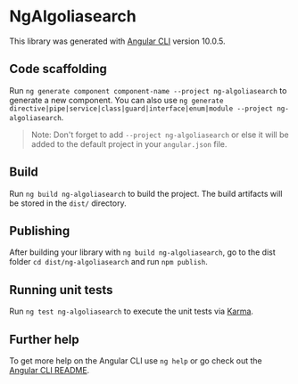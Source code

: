 # NgAlgoliasearch

This library was generated with [Angular CLI](https://github.com/angular/angular-cli) version 10.0.5.

## Code scaffolding

Run `ng generate component component-name --project ng-algoliasearch` to generate a new component. You can also use `ng generate directive|pipe|service|class|guard|interface|enum|module --project ng-algoliasearch`.
> Note: Don't forget to add `--project ng-algoliasearch` or else it will be added to the default project in your `angular.json` file. 

## Build

Run `ng build ng-algoliasearch` to build the project. The build artifacts will be stored in the `dist/` directory.

## Publishing

After building your library with `ng build ng-algoliasearch`, go to the dist folder `cd dist/ng-algoliasearch` and run `npm publish`.

## Running unit tests

Run `ng test ng-algoliasearch` to execute the unit tests via [Karma](https://karma-runner.github.io).

## Further help

To get more help on the Angular CLI use `ng help` or go check out the [Angular CLI README](https://github.com/angular/angular-cli/blob/master/README.md).
